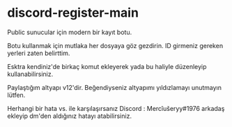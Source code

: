 # discord-register-main

Public sunucular için modern bir kayıt botu.

Botu kullanmak için mutlaka her dosyaya göz gezdirin. ID girmeniz gereken yerleri zaten belirttim.

Esktra kendiniz'de birkaç komut ekleyerek yada bu haliyle düzenleyip kullanabilirsiniz.

Paylaştığım altyapı v12'dir. Beğendiyseniz altyapımı yıldızlamayı unutmayın lütfen.

Herhangi bir hata vs. ile karşılaşırsanız Discord : Mercîušeryy#1976 arkadaş ekleyip dm'den aldığınız hatayı atabilirsiniz.
